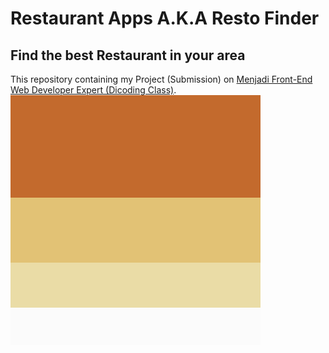 # Restaurant Apps A.K.A Resto Finder
## Find the best Restaurant in your area
This repository containing my Project (Submission) on [Menjadi Front-End Web Developer Expert (Dicoding Class)](https://www.dicoding.com/academies/219/).  
![Resto Finder Color Palette](https://github.com/virgiawankusuma/restaurant-apps/blob/master/src/public/images/Color%20Hunt%20Palette%20c36a2de2c275eadca6fbfbfb.png "Resto Finder Color Palette")
